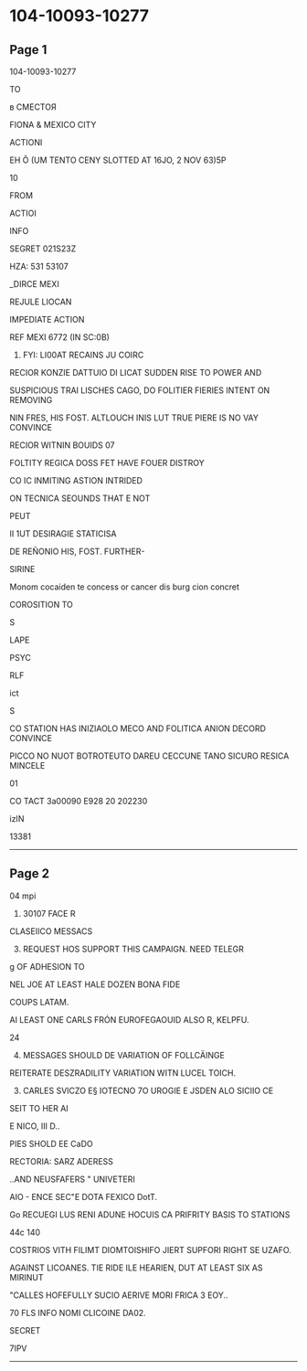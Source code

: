 # 104-10093-10277

## Page 1

104-10093-10277

TO

в СМЕСТОЯ

FIONA & MEXICO CITY

ACTIONI

EH Ô (UM TENTO CENY SLOTTED AT 16JO, 2 NOV 63)5P

10

FROM

ACTIOI

INFO

SEGRET 021S23Z

HZA: 531 53107

_DIRCE MEXI

REJULE LIOCAN

IMPEDIATE ACTION

REF MEXI 6772 (IN SC:0B)

1. FYI: LI00AT RECAINS JU COIRC

RECIOR KONZIE DATTUIO DI LICAT SUDDEN RISE TO POWER AND

SUSPICIOUS TRAI LISCHES CAGO, DO FOLITIER FIERIES INTENT ON REMOVING

NIN FRES, HIS FOST. ALTLOUCH INIS LUT TRUE PIERE IS NO VAY CONVINCE

RECIOR WITNIN BOUIDS 07

FOLTITY REGICA DOSS FET HAVE FOUER DISTROY

CO IC INMITING ASTION INTRIDED

ON TECNICA SEOUNDS THAT E NOT

PEUT

II 1UT DESIRAGIE STATICISA

DE REÑONIO HIS, FOST. FURTHER-

SIRINE

Monom cocaiden te concess or cancer dis burg cion concret

COROSITION TO

S

LAPE

PSYC

RLF

ict

S

CO STATION HAS INIZIAOLO MECO AND FOLITICA ANION DECORD CONVINCE

PICCO NO NUOT BOTROTEUTO DAREU CECCUNE TANO SICURO RESICA MINCELE

01

CO TACT 3a00090 E928 20 202230

izIN

13381

---

## Page 2

04 mpi

1. 30107 FACE R

CLASEIICO MESSACS

3. REQUEST HOS SUPPORT THIS CAMPAIGN. NEED TELEGR

g OF ADHESION TO

NEL JOE AT LEAST HALE DOZEN BONA FIDE

COUPS LATAM.

AI LEAST ONE CARLS FRÓN EUROFEGAOUID ALSO R, KELPFU.

24

4. MESSAGES SHOULD DE VARIATION OF FOLLCÄINGE

REITERATE DESZRADILITY VARIATION WITN LUCEL TOICH.

3. CARLES SVICZO E§ IOTECNO 7O UROGIE E JSDEN ALO SICIIO CE

SEIT TO HER AI

E NICO, III D..

PIES SHOLD EE CaDO

RECTORIA: SARZ ADERESS

..AND NEUSFAFERS " UNIVETERI

AIO - ENCE SEC"E DOTA FEXICO DotT.

Go RECUEGI LUS RENI ADUNE HOCUIS CA PRIFRITY BASIS TO STATIONS

44c 140

COSTRIOS VITH FILIMT DIOMTOISHIFO JIERT SUPFORI RIGHT SE UZAFO.

AGAINST LICOANES. TIE RIDE ILE HEARIEN, DUT AT LEAST SIX AS MIRINUT

"CALLES HOFEFULLY SUCIO AERIVE MORI FRICA 3 EOY..

70 FLS INFO NOMI CLICOINE DA02.

SECRET

7IPV

---

